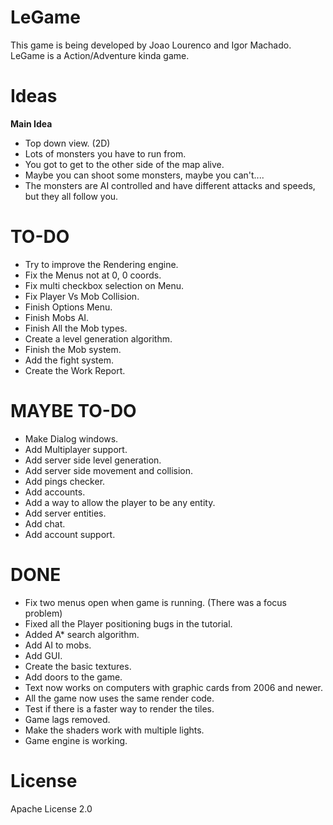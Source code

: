 LeGame
======

This game is being developed by Joao Lourenco and Igor Machado. 
LeGame is a Action/Adventure kinda game.

**Ideas**
====
**Main Idea**
- Top down view. (2D)
- Lots of monsters you have to run from.
- You got to get to the other side of the map alive.
- Maybe you can shoot some monsters, maybe you can't....
- The monsters are AI controlled and have different attacks and speeds, but they all follow you.


TO-DO
====
- Try to improve the Rendering engine.
- Fix the Menus not at 0, 0 coords.
- Fix multi checkbox selection on Menu.
- Fix Player Vs Mob Collision.
- Finish Options Menu.
- Finish Mobs AI.
- Finish All the Mob types.
- Create a level generation algorithm.
- Finish the Mob system.
- Add the fight system.
- Create the Work Report.


MAYBE TO-DO
==== 
- Make Dialog windows.
- Add Multiplayer support.
- Add server side level generation.
- Add server side movement and collision.
- Add pings checker.
- Add accounts.
- Add a way to allow the player to be any entity.
- Add server entities.
- Add chat.
- Add account support.

DONE
====
- Fix two menus open when game is running. (There was a focus problem)
- Fixed all the Player positioning bugs in the tutorial.
- Added A* search algorithm.
- Add AI to mobs.
- Add GUI.
- Create the basic textures.
- Add doors to the game.
- Text now works on computers with graphic cards from 2006 and newer. 
- All the game now uses the same render code. 
- Test if there is a faster way to render the tiles.
- Game lags removed.
- Make the shaders work with multiple lights.
- Game engine is working.


License
======
Apache License 2.0
